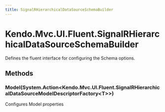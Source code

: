 ```yaml
---
title: SignalRHierarchicalDataSourceSchemaBuilder
---
```


# Kendo.Mvc.UI.Fluent.SignalRHierarchicalDataSourceSchemaBuilder
Defines the fluent interface for configuring the Schema options.




## Methods


### Model(System.Action\<Kendo.Mvc.UI.Fluent.SignalRHierarchicalDataSourceModelDescriptorFactory\<T\>\>)
Configures Model properties






